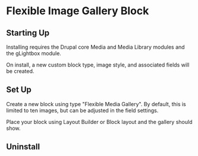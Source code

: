 # Flexible Image Gallery Block

## Starting Up
Installing requires the Drupal core Media and Media Library modules and the gLightbox module.

On install, a new custom block type, image style, and associated fields will be created.

## Set Up
Create a new block using type "Flexible Media Gallery".  By default, this is limited to ten images, but can be adjusted in the field settings.

Place your block using Layout Builder or Block layout and the gallery should show.

## Uninstall

